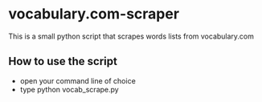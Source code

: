 # vocabulary.com-scraper
This is a small python script that scrapes words lists from vocabulary.com

## How to use the script
* open your command line of choice
* type python vocab_scrape.py <link to vocabulary.com vocab list>


